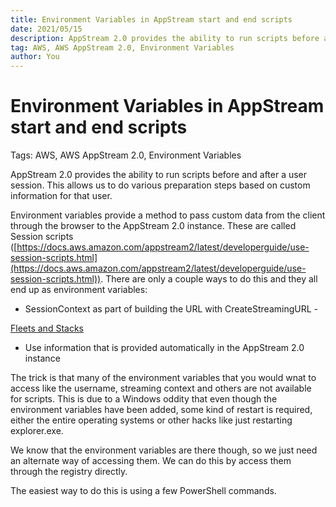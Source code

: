 ```yaml
---
title: Environment Variables in AppStream start and end scripts
date: 2021/05/15
description: AppStream 2.0 provides the ability to run scripts before and after a user session. This allows us to do various preparation steps based on custom information for that user.
tag: AWS, AWS AppStream 2.0, Environment Variables
author: You
---
```


# Environment Variables in AppStream start and end scripts

Tags: AWS, AWS AppStream 2.0, Environment Variables

AppStream 2.0 provides the ability to run scripts before and after a user session. This allows us to do various preparation steps based on custom information for that user.

Environment variables provide a method to pass custom data from the client through the browser to the AppStream 2.0 instance. These are called Session scripts ([https://docs.aws.amazon.com/appstream2/latest/developerguide/use-session-scripts.html](https://docs.aws.amazon.com/appstream2/latest/developerguide/use-session-scripts.html)). There are only a couple ways to do this and they all end up as environment variables:

- SessionContext as part of building the URL with CreateStreamingURL -

[Fleets and Stacks](https://docs.aws.amazon.com/appstream2/latest/developerguide/managing-stacks-fleets.html#managing-stacks-fleets-parameters)

- Use information that is provided automatically in the AppStream 2.0 instance

The trick is that many of the environment variables that you would wnat to access like the username, streaming context and others are not available for scripts. This is due to a Windows oddity that even though the environment variables have been added, some kind of restart is required, either the entire operating systems or other hacks like just restarting explorer.exe.

We know that the environment variables are there though, so we just need an alternate way of accessing them. We can do this by access them through the registry directly.

The easiest way to do this is using a few PowerShell commands.
